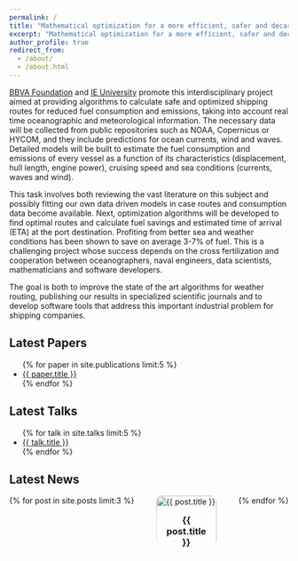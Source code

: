 ```yaml
---
permalink: /
title: "Mathematical optimization for a more efficient, safer and decarbonized maritime transport"
excerpt: "Mathematical optimization for a more efficient, safer and decarbonized maritime transport"
author_profile: true
redirect_from: 
  - /about/
  - /about.html
---
```


[BBVA Foundation](https://www.fbbva.es/) and [IE University](https://www.ie.edu/) promote this interdisciplinary project aimed at providing algorithms to calculate safe and optimized shipping routes for reduced fuel consumption and emissions, taking into account real time oceanographic and meteorological information. The necessary data will be collected from public repositories such as NOAA, Copernicus or HYCOM, and they include predictions for ocean currents, wind and waves. Detailed models will be built to estimate the fuel consumption and emissions of every vessel as a function of its characteristics (displacement, hull length, engine power), cruising speed and sea conditions (currents, waves and wind).

This task involves both reviewing the vast literature on this subject and possibly fitting our own data driven models in case routes and consumption data become available. Next, optimization algorithms will be developed to find optimal routes and calculate fuel savings and estimated time of arrival (ETA) at the port destination. Profiting from better sea and weather conditions has been shown to save on average 3-7% of fuel. This is a challenging project whose success depends on the cross fertilization and cooperation between oceanographers, naval engineers, data scientists, mathematicians and software developers.

The goal is both to improve the state of the art algorithms for weather routing, publishing our results in specialized scientific journals and to develop software tools that address this important industrial problem for shipping companies.

<!-- Add this section to display the five latest papers in bulletpoints -->
<h2>Latest Papers</h2>
<ul class="latest-articles-container">
  {% for paper in site.publications limit:5 %}
    <li><a href="{{ paper.url }}">{{ paper.title }}</a></li>
  {% endfor %}
</ul>

<!-- Add this section to display the five latest talks in bulletpoints -->
<h2>Latest Talks</h2>
<ul class="latest-talks-container">
  {% for talk in site.talks limit:5 %}
    <li><a href="{{ talk.url }}">{{ talk.title }}</a></li>
  {% endfor %}
</ul>


<!-- Add this section to display the three latest news articles horizontally -->
<h2>Latest News</h2>
<div class="latest-news-container">
  {% for post in site.posts limit:3 %}
    <div class="news-item">
      <a href="{{ post.url }}">
        <img src="{{ post.featured_image }}" alt="{{ post.title }}" style="max-width: 100%; height: auto;">
        <h3>{{ post.title }}</h3>
      </a>
    </div>
  {% endfor %}
</div>

<style>
  /* Add CSS styles to adjust the layout */
  .latest-news-container {
    display: flex;
    justify-content: space-between; /* Space evenly between items */
  }

  .news-item {
    text-align: center;
    max-width: 30%; /* Adjust the maximum width as needed */
    position: relative; /* Create a relative positioning context */
  }

  .news-item img {
    width: 100%; /* Set width to 100% to fill the container */
    height: 0; /* Set initial height to 0 */
    padding-bottom: 56.25%; /* Create a 16:9 aspect ratio (9/16 * 100) */
    object-fit: cover; /* Crop the image to fit the container */
    border-radius: 10px; /* Add rounded borders */
  }

  /* Center the title over the image */
  .news-item h3 {
    position: absolute;
    top: 50%; /* Center vertically */
    left: 50%; /* Center horizontally */
    transform: translate(-50%, -50%);
    background-color: rgba(255, 255, 255, 0.8); /* Add a semi-transparent background for readability */
    padding: 10px;
    width: 80%; /* Adjust the title width as needed */
    border-radius: 10px; /* Add rounded borders to the title */
  }
</style>
